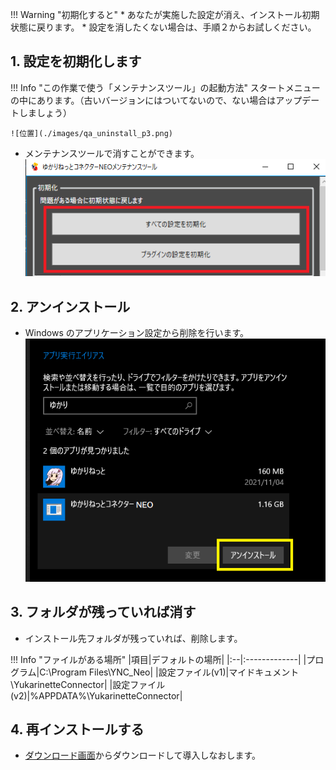 
!!! Warning "初期化すると"
    * あなたが実施した設定が消え、インストール初期状態に戻ります。
    * 設定を消したくない場合は、手順２からお試しください。


## 1. 設定を初期化します

!!! Info "この作業で使う「メンテナンスツール」の起動方法"
    スタートメニューの中にあります。（古いバージョンにはついてないので、ない場合はアップデートしましょう）

    ![位置](./images/qa_uninstall_p3.png)


* メンテナンスツールで消すことができます。
![メンテナンスツール](images/qa_uninstall_p2.png)


## 2. アンインストール

* Windows のアプリケーション設定から削除を行います。
![アンインストール](images/qa_uninstall_p1.png)

## 3. フォルダが残っていれば消す

* インストール先フォルダが残っていれば、削除します。

!!! Info "ファイルがある場所"
    |項目|デフォルトの場所|
    |:--|:-------------|
    |プログラム|C:\Program Files\YNC_Neo|
    |設定ファイル(v1)|マイドキュメント\YukarinetteConnector|
    |設定ファイル(v2)|%APPDATA%\YukarinetteConnector|

## 4. 再インストールする

* [ダウンロード画面](../download.md)からダウンロードして導入しなおします。
